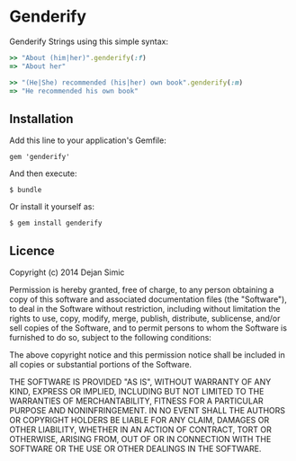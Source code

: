 # Genderify

Genderify Strings using this simple syntax:

```ruby
>> "About (him|her)".genderify(:f) 
=> "About her"

>> "(He|She) recommended (his|her) own book".genderify(:m) 
=> "He recommended his own book"
```

## Installation

Add this line to your application's Gemfile:

    gem 'genderify'

And then execute:

    $ bundle

Or install it yourself as:

    $ gem install genderify

## Licence

Copyright (c) 2014 Dejan Simic

Permission is hereby granted, free of charge, to any person obtaining
a copy of this software and associated documentation files (the
"Software"), to deal in the Software without restriction, including
without limitation the rights to use, copy, modify, merge, publish,
distribute, sublicense, and/or sell copies of the Software, and to
permit persons to whom the Software is furnished to do so, subject to
the following conditions:

The above copyright notice and this permission notice shall be
included in all copies or substantial portions of the Software.

THE SOFTWARE IS PROVIDED "AS IS", WITHOUT WARRANTY OF ANY KIND,
EXPRESS OR IMPLIED, INCLUDING BUT NOT LIMITED TO THE WARRANTIES OF
MERCHANTABILITY, FITNESS FOR A PARTICULAR PURPOSE AND
NONINFRINGEMENT. IN NO EVENT SHALL THE AUTHORS OR COPYRIGHT HOLDERS BE
LIABLE FOR ANY CLAIM, DAMAGES OR OTHER LIABILITY, WHETHER IN AN ACTION
OF CONTRACT, TORT OR OTHERWISE, ARISING FROM, OUT OF OR IN CONNECTION
WITH THE SOFTWARE OR THE USE OR OTHER DEALINGS IN THE SOFTWARE.

